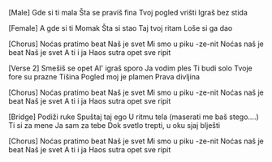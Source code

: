 [Male]
Gde si ti mala
Šta se praviš fina
Tvoj pogled vrišti
Igraš bez stida

[Female]
A gde si ti
Momak
Šta si stao
Taj tvoj ritam
Loše si ga dao

[Chorus]
Noćas pratimo beat
Naš je svet
Mi smo u piku -ze-nit
Noćas naš je beat
Naš je svet
A ti i ja
Haos
sutra opet sve ripit

[Verse 2]
Smešiš se opet
Al' igraš sporo
Ja vodim ples
Ti budi solo
Tvoje fore su prazne
Tišina
Pogled moj je plamen
Prava divljina

[Chorus]
Noćas pratimo beat
Naš je svet
Mi smo u piku -ze-nit
Noćas naš je beat
Naš je svet
A ti i ja
Haos
sutra opet sve ripit


[Bridge]
Podiži ruke
Spuštaj taj ego
U ritmu tela
(maserati me baš stego....)
Ti si za mene
Ja sam za tebe
Dok svetlo trepti,
u oku sjaj blješti

[Chorus]
Noćas pratimo beat
Naš je svet
Mi smo u piku -ze-nit
Noćas naš je beat
Naš je svet
A ti i ja
Haos
sutra opet sve ripit